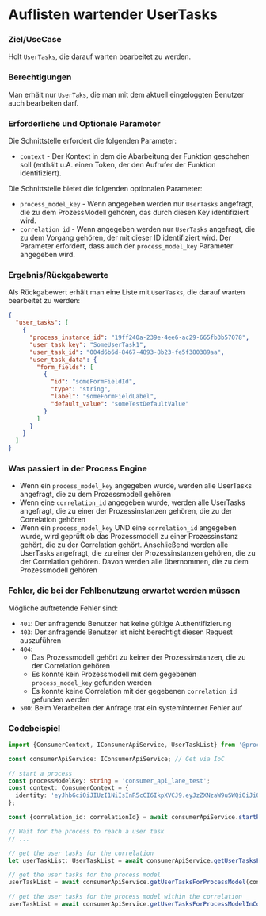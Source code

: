 # Auflisten wartender UserTasks

### Ziel/UseCase

Holt `UserTasks`, die darauf warten bearbeitet zu werden.

### Berechtigungen

Man erhält nur `UserTaks`, die man mit dem aktuell eingeloggten Benutzer auch
bearbeiten darf.

### Erforderliche und Optionale Parameter

Die Schnittstelle erfordert die folgenden Parameter:

* `context` - Der Kontext in dem die Abarbeitung der Funktion geschehen soll
  (enthält u.A. einen Token, der den Aufrufer der Funktion identifiziert).

Die Schnittstelle bietet die folgenden optionalen Parameter:

* `process_model_key` - Wenn angegeben werden nur `UserTasks` angefragt, die zu
  dem ProzessModell gehören, das durch diesen Key identifiziert wird.
* `correlation_id` - Wenn angegeben werden nur `UserTasks` angefragt, die zu
  dem Vorgang gehören, der mit dieser ID identifiziert wird. Der Parameter
  erfordert, dass auch der `process_model_key` Parameter angegeben wird.


### Ergebnis/Rückgabewerte

Als Rückgabewert erhält man eine Liste mit `UserTasks`, die darauf warten
bearbeitet zu werden:

```JSON
{
  "user_tasks": [
    {
      "process_instance_id": "19ff240a-239e-4ee6-ac29-665fb3b57078",
      "user_task_key": "SomeUserTask1",
      "user_task_id": "004d6b6d-8467-4893-8b23-fe5f380389aa",
      "user_task_data": {
        "form_fields": [
          {
            "id": "someFormFieldId",
            "type": "string",
            "label": "someFormFieldLabel",
            "default_value": "someTestDefaultValue"
          }
        ]
      }
    }
  ]
}
```

### Was passiert in der Process Engine

- Wenn ein `process_model_key` angegeben wurde, werden alle UserTasks angefragt,
  die zu dem Prozessmodell gehören
- Wenn eine `correlation_id` angegeben wurde, werden alle UserTasks angefragt,
  die zu einer der Prozessinstanzen gehören, die zu der Correlation gehören
- Wenn ein `process_model_key` UND eine `correlation_id` angegeben wurde, wird
  geprüft ob das Prozessmodell zu einer Prozessinstanz gehört, die zu der
  Correlation gehört. Anschließend werden alle UserTasks angefragt, die zu einer
  der Prozessinstanzen gehören, die zu der Correlation gehören. Davon werden
  alle übernommen, die zu dem Prozessmodell gehören

### Fehler, die bei der Fehlbenutzung erwartet werden müssen

Mögliche auftretende Fehler sind:
- `401`: Der anfragende Benutzer hat keine gültige Authentifizierung
- `403`: Der anfragende Benutzer ist nicht berechtigt diesen Request auszuführen
- `404`:
  - Das Prozessmodell gehört zu keiner der Prozessinstanzen, die zu der
    Correlation gehören
  - Es konnte kein Prozessmodell mit dem gegebenen `process_model_key`
    gefunden werden
  - Es konnte keine Correlation mit der gegebenen `correlation_id`
    gefunden werden
- `500`: Beim Verarbeiten der Anfrage trat ein systeminterner Fehler auf

### Codebeispiel

```TypeScript
import {ConsumerContext, IConsumerApiService, UserTaskList} from '@process-engine/consumer_api_contracts';

const consumerApiService: IConsumerApiService; // Get via IoC

// start a process
const processModelKey: string = 'consumer_api_lane_test';
const context: ConsumerContext = {
  identity: 'eyJhbGciOiJIUzI1NiIsInR5cCI6IkpXVCJ9.eyJzZXNzaW9uSWQiOiJiOWU3MjFjYS0yYmFkLTQzNzUtOGQ3OC0xMmFlNmUyOGUyNjQiLCJpYXQiOjE1MjE1NDg2ODR9.PLa5U6m5lrko3tD_3XLse5OfH93qXyBZgm22PKPqxCc',
};

const {correlation_id: correlationId} = await consumerApiService.startProcess(context, processModelKey, 'StartEvent_0yfvdj3');

// Wait for the process to reach a user task
// ...

// get the user tasks for the correlation
let userTaskList: UserTaskList = await consumerApiService.getUserTasksForCorrelation(context, correlationId);

// get the user tasks for the process model
userTaskList = await consumerApiService.getUserTasksForProcessModel(context, processModelKey);

// get the user tasks for the process model within the correlation
userTaskList = await consumerApiService.getUserTasksForProcessModelInCorrelation(context, processModelKey, correlationId);
```

